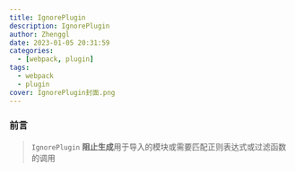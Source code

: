 ```yaml
---
title: IgnorePlugin
description: IgnorePlugin
author: Zhenggl
date: 2023-01-05 20:31:59
categories:
  - [webpack, plugin]
tags:
  - webpack
  - plugin
cover: IgnorePlugin封面.png
---
```


### 前言
> `IgnorePlugin` **阻止生成**用于导入的模块或需要匹配正则表达式或过滤函数的调用